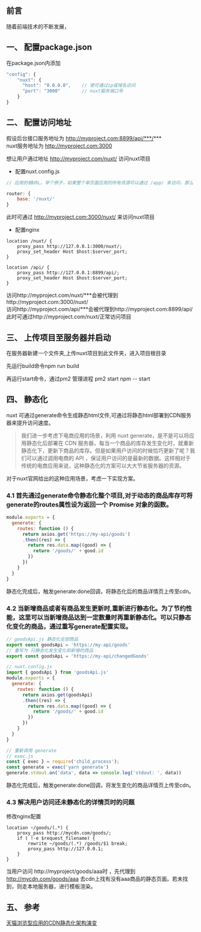 ## 前言

随着前端技术的不断发展，

## 一、 配置package.json

在package.json内添加

```javascript
"config": {
    "nuxt": {
      "host": "0.0.0.0",    // 使可通过ip或域名访问
      "port": "3000"        // nuxt服务端口号
    }
}
```

## 二、 配置访问地址

假设后台接口服务地址为
http://myproject.com:8899/api/***/***  
nuxt服务地址为 http://myproject.com:3000

想让用户通过地址 http://myproject.com/nuxt/ 访问nuxt项目

- 配置nuxt.config.js

```javascript
// 应用的根URL。举个例子，如果整个单页面应用的所有资源可以通过 /app/ 来访问，那么 base 配置项的值需要设置为 '/app/'。

router: {
    base: '/nuxt/'
}
```

此时可通过 http://myproject.com:3000/nuxt/ 来访问nuxt项目  

- 配置nginx

```nginx
location /nuxt/ {
    proxy_pass http://127.0.0.1:3000/nuxt/;
    proxy_set_header Host $host:$server_port;
}
	
location /api/ {
    proxy_pass http://127.0.0.1:8899/api/;
    proxy_set_header Host $host:$server_port;
}
```

访问http://myproject.com/nuxt/***会被代理到http://myproject.com:3000/nuxt/  
访问http://myproject.com/api/***会被代理到http://myproject.com:8899/api/   
此时可通过http://myproject.com/nuxt/正常访问项目


## 三、 上传项目至服务器并启动

在服务器新建一个文件夹,上传nuxt项目到此文件夹，进入项目根目录

先运行build命令npm run build  

再运行start命令，通过pm2 管理进程 pm2 start npm -- start


## 四、 静态化

nuxt 可通过generate命令生成静态html文件,可通过将静态html部署到CDN服务器来提升访问速度。

> 我们进一步考虑下电商应用的场景，利用 nuxt generate，是不是可以将应用静态化后部署在 CDN 服务器，每当一个商品的库存发生变化时，就重新静态化下，更新下商品的库存。但是如果用户访问的时候恰巧更新了呢？我们可以通过调用电商的 API ，保证用户访问的是最新的数据。这样相对于传统的电商应用来说，这种静态化的方案可以大大节省服务器的资源。

对于nuxt官网给出的这种应用场景，考虑一下实现方案。

### 4.1 首先通过generate命令静态化整个项目,对于动态的商品库存可将generate的routes属性设为返回一个 Promise 对象的函数。

```javascript
module.exports = {
  generate: {
    routes: function () {
      return axios.get('https://my-api/goods')
      .then((res) => {
        return res.data.map((good) => {
          return '/goods/' + good.id
        })
      })
    }
  }
}
```

静态化完成后，触发generate:done回调，将静态化后的商品详情页上传至cdn。

### 4.2 当新增商品或者有商品发生更新时,重新进行静态化。为了节约性能，这里可以当新增商品达到一定数量时再重新静态化。可以只静态化变化的商品，通过重写generate配置实现。

```javascript
// goodsApi.js 静态化全部商品
export const goodsApi = 'https://my-api/goods'
// 重写为 只静态化发生变化和新增的商品
export const goodsApi = 'https://my-api/changedGoods'

// nuxt.config.js
import { goodsApi } from 'goodsApi.js'
module.exports = {
  generate: {
    routes: function () {
      return axios.get(goodsApi)
      .then((res) => {
        return res.data.map((good) => {
          return '/goods/' + good.id
        })
      })
    }
  }
}

// 重新调用 generate
// exec.js
const { exec } = require('child_process'); 
const generate = exec('yarn generate')
generate.stdout.on('data', data => console.log('stdout: ', data))
```

静态化完成后，触发generate:done回调，将发生变化的商品详情页上传至cdn。

### 4.3 解决用户访问还未静态化的详情页时的问题

修改nginx配置

```nginx
location ~/goods/(.*) {
    proxy_pass http://mycdn.com/goods/;
    if ( !-e $request_filename) {
        rewrite ~/goods/(.*) /goods/$1 break;
        proxy_pass http://127.0.0.1;
    }
}
```

当用户访问 http://myproject/goods/aaa时 ，先代理到 http://mycdn.com/goods/aaa 去cdn上找有没有aaa商品的静态页面。若未找到，则走本地服务器，进行模板渲染。


## 五、 参考

[天猫浏览型应用的CDN静态化架构演变](https://blog.csdn.net/jfkidear/article/details/72833585)